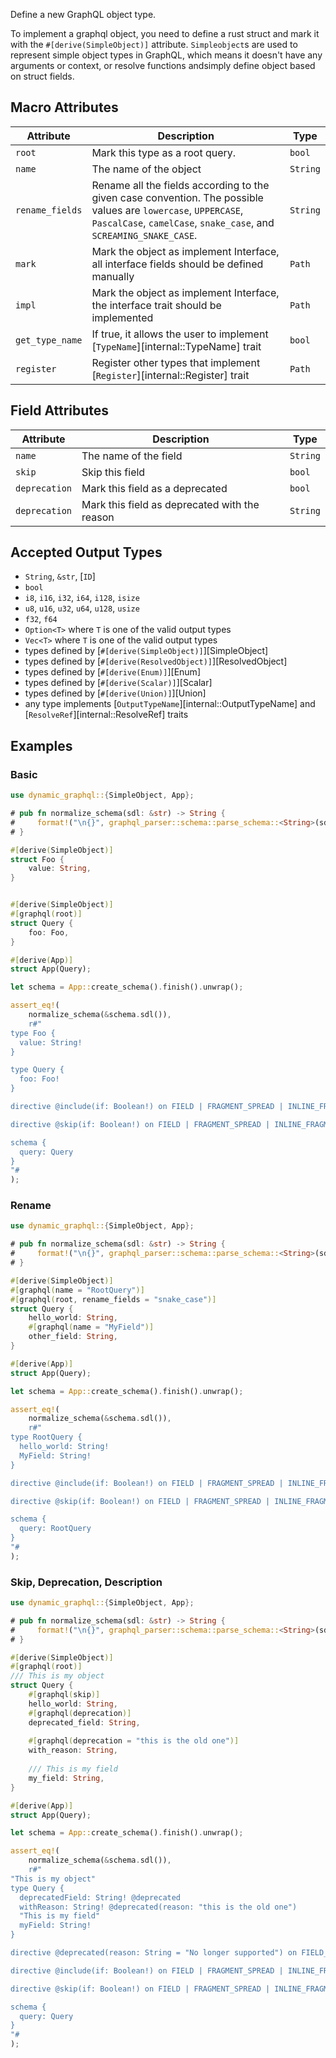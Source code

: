 Define a new GraphQL object type.

To implement a graphql object, you need to define a rust struct and mark it with the `#[derive(SimpleObject)]`
attribute. `Simpleobject`s are used to represent simple object types in GraphQL, which means it doesn't have any
arguments or context, or resolve functions andsimply define object based on struct fields.

## Macro Attributes

| Attribute       | Description                                                                                                                                                                          | Type     |
|-----------------|--------------------------------------------------------------------------------------------------------------------------------------------------------------------------------------|----------|
| `root`          | Mark this type as a root query.                                                                                                                                                      | `bool`   |
| `name`          | The name of the object                                                                                                                                                               | `String` |
| `rename_fields` | Rename all the fields according to the given case convention. The possible values are `lowercase`, `UPPERCASE`, `PascalCase`, `camelCase`, `snake_case`, and `SCREAMING_SNAKE_CASE`. | `String` |
| `mark`          | Mark the object as implement Interface, all interface fields should be defined manually                                                                                              | `Path`   |
| `impl`          | Mark the object as implement Interface, the interface trait should be implemented                                                                                                    | `Path`   | 
| `get_type_name` | If true, it allows the user to implement [`TypeName`][internal::TypeName] trait                                                                                                      | `bool`   |
| `register`      | Register other types that implement [`Register`][internal::Register] trait                                                                                                           | `Path`   |

## Field Attributes

| Attribute       | Description                                   | Type     |
|-----------------|-----------------------------------------------|----------|
| `name`          | The name of the field                         | `String` |
| `skip`          | Skip this field                               | `bool`   |
| `deprecation`   | Mark this field as a deprecated               | `bool`   |
| `deprecation`   | Mark this field as deprecated with the reason | `String` |

## Accepted Output Types

- `String`, `&str`, [`ID`]
- `bool`
- `i8`, `i16`, `i32`, `i64`, `i128`, `isize`
- `u8`, `u16`, `u32`, `u64`, `u128`, `usize`
- `f32`, `f64`
- `Option<T>` where `T` is one of the valid output types
- `Vec<T>` where `T` is one of the valid output types
- types defined by [`#[derive(SimpleObject)]`][SimpleObject]
- types defined by [`#[derive(ResolvedObject)]`][ResolvedObject]
- types defined by [`#[derive(Enum)]`][Enum]
- types defined by [`#[derive(Scalar)]`][Scalar]
- types defined by [`#[derive(Union)]`][Union]
- any type implements [`OutputTypeName`][internal::OutputTypeName] and [`ResolveRef`][internal::ResolveRef] traits

## Examples

### Basic

```rust
use dynamic_graphql::{SimpleObject, App};

# pub fn normalize_schema(sdl: &str) -> String {
#     format!("\n{}", graphql_parser::schema::parse_schema::<String>(sdl).unwrap().to_owned())
# }

#[derive(SimpleObject)]
struct Foo {
    value: String,
}


#[derive(SimpleObject)]
#[graphql(root)]
struct Query {
    foo: Foo,
}

#[derive(App)]
struct App(Query);

let schema = App::create_schema().finish().unwrap();

assert_eq!(
    normalize_schema(&schema.sdl()),
    r#"
type Foo {
  value: String!
}

type Query {
  foo: Foo!
}

directive @include(if: Boolean!) on FIELD | FRAGMENT_SPREAD | INLINE_FRAGMENT

directive @skip(if: Boolean!) on FIELD | FRAGMENT_SPREAD | INLINE_FRAGMENT

schema {
  query: Query
}
"#
);
```

### Rename

```rust
use dynamic_graphql::{SimpleObject, App};

# pub fn normalize_schema(sdl: &str) -> String {
#     format!("\n{}", graphql_parser::schema::parse_schema::<String>(sdl).unwrap().to_owned())
# }

#[derive(SimpleObject)]
#[graphql(name = "RootQuery")]
#[graphql(root, rename_fields = "snake_case")]
struct Query {
    hello_world: String,
    #[graphql(name = "MyField")]
    other_field: String,
}

#[derive(App)]
struct App(Query);

let schema = App::create_schema().finish().unwrap();

assert_eq!(
    normalize_schema(&schema.sdl()),
    r#"
type RootQuery {
  hello_world: String!
  MyField: String!
}

directive @include(if: Boolean!) on FIELD | FRAGMENT_SPREAD | INLINE_FRAGMENT

directive @skip(if: Boolean!) on FIELD | FRAGMENT_SPREAD | INLINE_FRAGMENT

schema {
  query: RootQuery
}
"#
);
```

### Skip, Deprecation, Description

```rust
use dynamic_graphql::{SimpleObject, App};

# pub fn normalize_schema(sdl: &str) -> String {
#     format!("\n{}", graphql_parser::schema::parse_schema::<String>(sdl).unwrap().to_owned())
# }

#[derive(SimpleObject)]
#[graphql(root)]
/// This is my object
struct Query {
    #[graphql(skip)]
    hello_world: String,
    #[graphql(deprecation)]
    deprecated_field: String,
    
    #[graphql(deprecation = "this is the old one")]
    with_reason: String,
    
    /// This is my field
    my_field: String,
}

#[derive(App)]
struct App(Query);

let schema = App::create_schema().finish().unwrap();

assert_eq!(
    normalize_schema(&schema.sdl()),
    r#"
"This is my object"
type Query {
  deprecatedField: String! @deprecated
  withReason: String! @deprecated(reason: "this is the old one")
  "This is my field"
  myField: String!
}

directive @deprecated(reason: String = "No longer supported") on FIELD_DEFINITION | ARGUMENT_DEFINITION | INPUT_FIELD_DEFINITION | ENUM_VALUE

directive @include(if: Boolean!) on FIELD | FRAGMENT_SPREAD | INLINE_FRAGMENT

directive @skip(if: Boolean!) on FIELD | FRAGMENT_SPREAD | INLINE_FRAGMENT

schema {
  query: Query
}
"#
);
```
